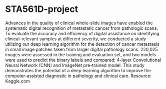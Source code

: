 # STA561D-project
Advances in the quality of clinical whole-slide images have enabled the systematic digital recognition of metastatic cancer from pathologic scans. To evaluate the accuracy and efficiency of digital assistance on identifying clinical-relevant samples at different severity, we conducted a study utilizing our deep learning algorithm for the detection of cancer metastasis in small image patches taken from larger digital pathology scans. 220,025 images were assessed in the training and evaluation set, and two models were used to predict the binary labels and compared: 4-layer Convolutional Neural Network (CNN) and  ImageNet pre-trained model. This study demonstrates the potential of a deep learning algorithm to improve the computer-assisted diagnostic in pathology and clinical care. 
Resource: Kaggle.com
